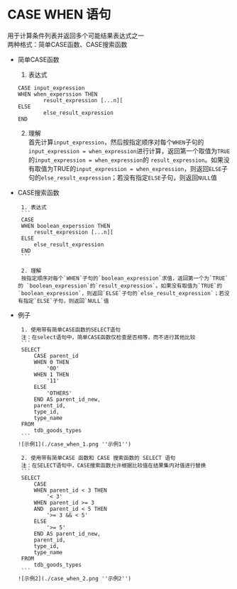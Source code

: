 # CASE WHEN 语句用于计算条件列表并返回多个可能结果表达式之一  两种格式：简单CASE函数、CASE搜索函数     * 简单CASE函数   1. 表达式     ```   CASE input_expression   WHEN when_experssion THEN           result_expression [...n][   ELSE           else_result_expression   END   ```   2. 理解     首先计算`input_expression`，然后按指定顺序对每个`WHEN`子句的`input_expression = when_expression`进行计算，返回第一个取值为`TRUE`的`input_expression = when_expression`的 `result_expression`。如果没有取值为TRUE的`input_expression = when_expression`，则返回`ELSE`子句的`else_result_expression`；若没有指定`ELSE`子句，则返回`NULL`值* CASE搜索函数       1. 表达式         ```       CASE       WHEN boolean_experssion THEN           result_expression [...n][       ELSE           else_result_expression       END       ```       2. 理解         按指定顺序对每个`WHEN`子句的`boolean_expression`求值，返回第一个为`TRUE`的 `boolean_expression`的`result_expression`。如果没有取值为`TRUE`的`boolean_expression`，则返回`ELSE`子句的`else_result_expression`；若没有指定`ELSE`子句，则返回`NULL`值* 例子       1. 使用带有简单CASE函数的SELECT语句         注：在select语句中，简单CASE函数仅检查是否相等，而不进行其他比较         ```       SELECT           CASE parent_id           WHEN 0 THEN               '00'           WHEN 1 THEN               '11'           ELSE               'OTHERS'           END AS parent_id_new,           parent_id,           type_id,           type_name       FROM           tdb_goods_types       ```        ![示例1](./case_when_1.png ''示例1'')       2. 使用带有简单CASE 函数和 CASE 搜索函数的 SELECT 语句         注：在SELECT语句中，CASE搜索函数允许根据比较值在结果集内对值进行替换        ```       SELECT           CASE           WHEN parent_id < 3 THEN               '< 3'           WHEN parent_id >= 3           AND  parent_id < 5 THEN               '>= 3 && < 5'           ELSE               '>= 5'           END AS parent_id_new,           parent_id,           type_id,           type_name       FROM           tdb_goods_types       ```        ![示例2](./case_when_2.png ''示例2'')